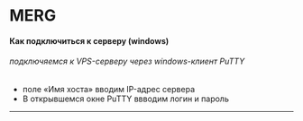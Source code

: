 <h1>MERG</h1>

<h4>Как подключиться к серверу (windows)</h4>
    <h6>подключяемся к VPS-серверу через windows-клиент PuTTY</h6>
    <ul>
        <li> поле «Имя хоста» вводим IP-адрес сервера</li>
        <li>В открывшемся окне PuTTY ввводим логин и пароль</li>
    </ul>
<hr/>

   
